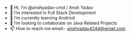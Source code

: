 - 👋 Hi, I’m @anshyadav-cmd / Ansh Yadav
- 👀 I’m interested in Full Stack Development
- 🌱 I’m currently learning Andriod
- 💞️ I’m looking to collaborate on Java Related Projects
- 📫 How to reach me email:- anshyadav4244@gmail.com

<!---
anshyadav-cmd/anshyadav-cmd is a ✨ special ✨ repository because its `README.md` (this file) appears on your GitHub profile.
You can click the Preview link to take a look at your changes.
--->
